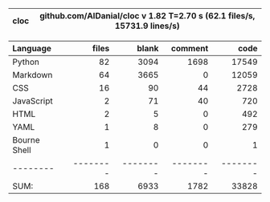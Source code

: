 cloc|github.com/AlDanial/cloc v 1.82  T=2.70 s (62.1 files/s, 15731.9 lines/s)
--- | ---

Language|files|blank|comment|code
:-------|-------:|-------:|-------:|-------:
Python|82|3094|1698|17549
Markdown|64|3665|0|12059
CSS|16|90|44|2728
JavaScript|2|71|40|720
HTML|2|5|0|492
YAML|1|8|0|279
Bourne Shell|1|0|0|1
--------|--------|--------|--------|--------
SUM:|168|6933|1782|33828
